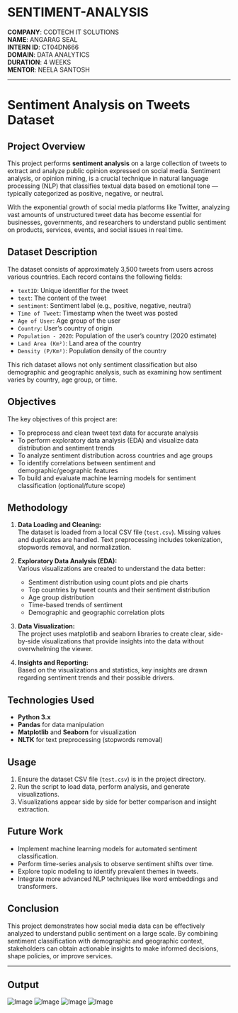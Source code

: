 # SENTIMENT-ANALYSIS

**COMPANY**: CODTECH IT SOLUTIONS  
**NAME**: ANGARAG SEAL  
**INTERN ID**: CT04DN666  
**DOMAIN**: DATA ANALYTICS  
**DURATION**: 4 WEEKS  
**MENTOR**: NEELA SANTOSH

 ---
# Sentiment Analysis on Tweets Dataset

## Project Overview

This project performs **sentiment analysis** on a large collection of tweets to extract and analyze public opinion expressed on social media. Sentiment analysis, or opinion mining, is a crucial technique in natural language processing (NLP) that classifies textual data based on emotional tone — typically categorized as positive, negative, or neutral.

With the exponential growth of social media platforms like Twitter, analyzing vast amounts of unstructured tweet data has become essential for businesses, governments, and researchers to understand public sentiment on products, services, events, and social issues in real time.

## Dataset Description

The dataset consists of approximately 3,500 tweets from users across various countries. Each record contains the following fields:

- `textID`: Unique identifier for the tweet  
- `text`: The content of the tweet  
- `sentiment`: Sentiment label (e.g., positive, negative, neutral)  
- `Time of Tweet`: Timestamp when the tweet was posted  
- `Age of User`: Age group of the user  
- `Country`: User’s country of origin  
- `Population - 2020`: Population of the user’s country (2020 estimate)  
- `Land Area (Km²)`: Land area of the country  
- `Density (P/Km²)`: Population density of the country  

This rich dataset allows not only sentiment classification but also demographic and geographic analysis, such as examining how sentiment varies by country, age group, or time.

## Objectives

The key objectives of this project are:

- To preprocess and clean tweet text data for accurate analysis  
- To perform exploratory data analysis (EDA) and visualize data distribution and sentiment trends  
- To analyze sentiment distribution across countries and age groups  
- To identify correlations between sentiment and demographic/geographic features  
- To build and evaluate machine learning models for sentiment classification (optional/future scope)  

## Methodology

1. **Data Loading and Cleaning:**  
   The dataset is loaded from a local CSV file (`test.csv`). Missing values and duplicates are handled. Text preprocessing includes tokenization, stopwords removal, and normalization.

2. **Exploratory Data Analysis (EDA):**  
   Various visualizations are created to understand the data better:  
   - Sentiment distribution using count plots and pie charts  
   - Top countries by tweet counts and their sentiment distribution  
   - Age group distribution  
   - Time-based trends of sentiment  
   - Demographic and geographic correlation plots  

3. **Data Visualization:**  
   The project uses matplotlib and seaborn libraries to create clear, side-by-side visualizations that provide insights into the data without overwhelming the viewer.

4. **Insights and Reporting:**  
   Based on the visualizations and statistics, key insights are drawn regarding sentiment trends and their possible drivers.

## Technologies Used

- **Python 3.x**  
- **Pandas** for data manipulation  
- **Matplotlib** and **Seaborn** for visualization  
- **NLTK** for text preprocessing (stopwords removal)  

## Usage

1. Ensure the dataset CSV file (`test.csv`) is in the project directory.  
2. Run the script to load data, perform analysis, and generate visualizations.  
3. Visualizations appear side by side for better comparison and insight extraction.

## Future Work

- Implement machine learning models for automated sentiment classification.  
- Perform time-series analysis to observe sentiment shifts over time.  
- Explore topic modeling to identify prevalent themes in tweets.  
- Integrate more advanced NLP techniques like word embeddings and transformers.

## Conclusion

This project demonstrates how social media data can be effectively analyzed to understand public sentiment on a large scale. By combining sentiment classification with demographic and geographic context, stakeholders can obtain actionable insights to make informed decisions, shape policies, or improve services.

---

## Output

![Image](https://github.com/user-attachments/assets/0b0c9f82-e715-4743-bb28-412f42149a44)
![Image](https://github.com/user-attachments/assets/9fa66c7e-c68a-4609-ab74-ea159a20153e)
![Image](https://github.com/user-attachments/assets/51e21359-4c75-4988-80d4-7686137d2c1a)
![Image](https://github.com/user-attachments/assets/30b879ec-9448-4095-99c8-47f34e310ed0)
